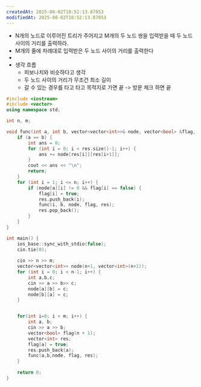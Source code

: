 ```yaml
---
createdAt: 2025-08-02T18:52:13.87853
modifiedAt: 2025-08-02T18:52:13.87853
---
```

-  N개의 노드로 이루어진 트리가 주어지고 M개의 두 노드 쌍을 입력받을 때 두 노드 사이의 거리를 출력하라.
- M개의 줄에 차례대로 입력받은 두 노드 사이의 거리를 출력한다
- 
- 생각 흐름
	- 피보나치와 비슷하다고 생각
	- 두 노드 사이의 거리가 무조건 최소 길이 
	- 갈 수 있는 경우를 타고 타고 목적지로 가면 끝 -> 방문 체크 하면 끝 

	

``` c++
#include <iostream>
#include <vector>
using namespace std;

int n, m;

void func(int a, int b, vector<vector<int>>& node, vector<bool> &flag, vector<int> &res) {
	if (a == b) {
		int ans = 0;
		for (int i = 0; i < res.size()-1; i++) {
			ans += node[res[i]][res[i+1]];
		}
		cout << ans << "\n";
		return;
	}
	for (int i = 1; i <= n; i++) {
		if (node[a][i] != 0 && flag[i] == false) {
			flag[i] = true;
			res.push_back(i);
			func(i, b, node, flag, res);
			res.pop_back();
		}
	}
}

int main() {
    ios_base::sync_with_stdio(false);
    cin.tie(0);
    
	cin >> n >> m;
	vector<vector<int>> node(n+1, vector<int>(n+1));
	for (int i = 0; i < n-1; i++) {
		int a,b,c;
		cin >> a >> b>> c;
		node[a][b] = c;
		node[b][a] = c;
	}


	for(int i=0; i < m; i++) {
		int a, b;
		cin >> a >> b;
		vector<bool> flag(n + 1);
		vector<int> res;
		flag[a] = true;
		res.push_back(a);
		func(a,b,node, flag, res);
	}
	
	return 0;
}

```
